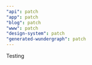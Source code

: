 ```yaml
---
"api": patch
"app": patch
"blog": patch
"www": patch
"design-system": patch
"generated-wundergraph": patch
---
```


Testing
